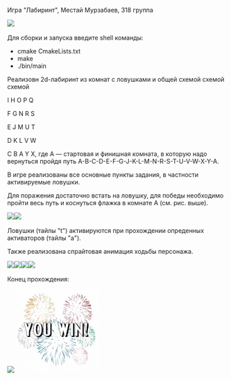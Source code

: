 ﻿ Игра "Лабиринт", Местай Мурзабаев, 318 группа
 
![](Aspose.Words.ebb8c6f6-ed29-4f90-9b5f-ec4260877ada.001.png)

Для сборки и запуска введите shell команды:

- cmake CmakeLists.txt
- make
- ./bin/main

Реализовн 2d-лабиринт из комнат с ловушками и общей схемой схемой схемой

I H O P Q

F G N R S

E J M U T

D K L V W

C B A Y X,  где A  — стартовая и финишная комната, в которую надо вернуться пройдя путь A-B-C-D-E-F-G-J-K-L-M-N-R-S-T-U-V-W-X-Y-A.

В игре реализованы все основные пункты задания, в частности активируемые ловушки.

Для поражения достаточно встать на ловушку, для победы необходимо пройти весь путь и коснуться флажка в комнате А (см. рис. выше).

![](readme_files/Aspose.Words.ebb8c6f6-ed29-4f90-9b5f-ec4260877ada.002.png)![](readme_files/Aspose.Words.ebb8c6f6-ed29-4f90-9b5f-ec4260877ada.003.png)

Ловушки (тайлы "t") активируются при прохождении опреденных активаторов (тайлы "а").

Также реализована спрайтовая анимация ходьбы персонажа.

![](readme_files/Aspose.Words.ebb8c6f6-ed29-4f90-9b5f-ec4260877ada.004.png)![](readme_files/Aspose.Words.ebb8c6f6-ed29-4f90-9b5f-ec4260877ada.005.png)![](readme_files/Aspose.Words.ebb8c6f6-ed29-4f90-9b5f-ec4260877ada.006.png)![](readme_files/Aspose.Words.ebb8c6f6-ed29-4f90-9b5f-ec4260877ada.007.png)

Конец прохождения:

![](readme_files/Aspose.Words.ebb8c6f6-ed29-4f90-9b5f-ec4260877ada.008.png)![](readme_files/Aspose.Words.ebb8c6f6-ed29-4f90-9b5f-ec4260877ada.009.jpeg)
